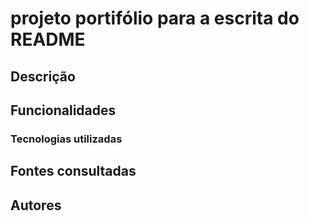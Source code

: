 # projeto portifólio para a escrita do README

## Descrição

## Funcionalidades

### Tecnologias utilizadas

## Fontes consultadas

## Autores
